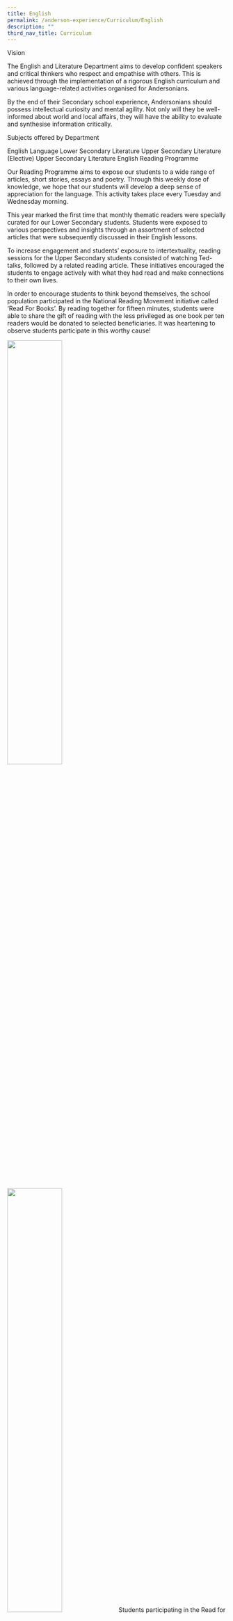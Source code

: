 ```yaml
---
title: English
permalink: /anderson-experience/Curriculum/English
description: ""
third_nav_title: Curriculum
---
```

Vision

The English and Literature Department aims to develop confident speakers and critical thinkers who respect and empathise with others. This is achieved through the implementation of a rigorous English curriculum and various language-related activities organised for Andersonians.

By the end of their Secondary school experience, Andersonians should possess intellectual curiosity and mental agility. Not only will they be well-informed about world and local affairs, they will have the ability to evaluate and synthesise information critically.

Subjects offered by Department

English Language
Lower Secondary Literature
Upper Secondary Literature (Elective)
Upper Secondary Literature
English Reading Programme 

Our Reading Programme aims to expose our students to a wide range of articles, short stories, essays and poetry. Through this weekly dose of knowledge, we hope that our students will develop a deep sense of appreciation for the language. This activity takes place every Tuesday and Wednesday morning. 

This year marked the first time that monthly thematic readers were specially curated for our Lower Secondary students. Students were exposed to various perspectives and insights through an assortment of selected articles that were subsequently discussed in their English lessons. 

To increase engagement and students’ exposure to intertextuality, reading sessions for the Upper Secondary students consisted of watching Ted-talks, followed by a related reading article.  These initiatives encouraged the students to engage actively with what they had read and make connections to their own lives. 

In order to encourage students to think beyond themselves, the school population participated in the National Reading Movement initiative called ‘Read For Books’. By reading together for fifteen minutes, students were able to share the gift of reading with the less privileged as one book per ten readers would be donated to selected beneficiaries. It was heartening to observe students participate in this worthy cause!   

<img src="/images/Students%20participating%20in%20the%20_Read%20for%20Books_%20initiative%205.jpg" 
     style="width:50%">
<img src="/images/Students%20participating%20in%20the%20_Read%20for%20Books_%20initiative%206.jpg" 
     style="width:50%">
Students participating in the Read for Books Initiative

**Sabbatical Book Club**

To further cultivate the joy of reading, our student, Christine Kho from 4/1 facilitated a book club session during the mid-year Sabbatical. Like-minded individuals from Secondary 1 to 3 gathered on Zoom to hear more about her book recommendations and shared more about the books they were currently reading. At the end of the session, the members of this select group spontaneously formed an informal book club to continue sharing more about the books they read!

<img src="/images/Christine%20Kho%204_1%20facilitating%20the%20Sabbatical%20Book%20Club%20Workshop%20via%20Zoom.jpeg" 
     style="width:50%">
Christine Kho 4/1 facilitating the Sabbatical Book Club via Zoom

National Schools Literature Festival 2021

The National Schools Literature Festival (NSLF) is the biggest literary festival for students in Singapore and has provided a powerful platform to deepen their passion and love for Literature as well as gain greater exposure to the world of Literature beyond the classroom. Every year, our students participate actively in the literary festival and this year was no exception. Despite the challenges faced due to the Covid-19 pandemic, our Secondary 1 and 2 students persisted and enthusiastically participated in the Choral Speaking and Book Trailer categories of the festival – creatively thinking out of the box as they prepared a virtual performance that adhered to the specified Safe Management Measures (SMM). 

In the Choral Speaking category, the team, made up of our Secondary 1 Express students, performed a choral speaking piece on the poem, "Journey of a Lifetime” by Sultana Ahmed while our Secondary 2 Express students prepared a book trailer on the play, "Don't Know, Don't Care" by Haresh Sharma. Both teams were awarded the Commendation Award – this was indeed an achievement given that both categories received over 50 entries. Congratulations to both teams! 

<img src="/images/NSLF%20-%20Flash%20Fiction%20Entry%202021.png" 
     style="width:50%">
Flash Fiction Entry 2021
<img src="/images/NSLF%20-%20Enacting%20a%20scene%20from%20the%20play%20_Don_t%20Know%20Don_t%20Care_.png" 
     style="width:50%">
Enacting a scene from the play, Don't Know Don't Care

Literature Debate Workshop

During the March school holidays, our Secondary 4 Pure and Elective Literature students participated in the Debate Workshop cum Competition organised by the department. The Debate Workshop, conducted by debate coach, Mr Edwin Tham, sharpened our students' critical thinking skills and equipped them with strategies to form compelling and persuasive arguments, both of which are essential in their writing and daily lives. The workshop ended with a heated 
debate challenge between our Pure and Elective Literature students where they put into practice what they had learnt from the workshop. Congratulations to the winning teams and our best speakers!

<img src="/images/The%20Literature%20Debate%20Workshop%20with%20Coach%20Mr%20Edwin%20Tham.jpeg" 
     style="width:50%">
<img src="/images/The%20Literature%20Debate%20Workshop%20-%20Closing%20Speech%20by%20Ms%20Khoo%20Poh%20Leng%20EL_%20LIT%20HOD.jpg" 
     style="width:50%">
The Literature Debate Workshop with Coach Mr Edwin Tham

<img src="/images/The%20Literature%20Debate%20Competition-%20Debaters%202.jpeg" 
     style="width:50%">
<img src="/images/The%20Literature%20Debate%20Competition%20-%20Debaters.jpeg" 
     style="width:50%">
<img src="/images/Winners%20of%20the%20%20xxx%20%20From%20left%20to%20right_%20Lee%20Wei%20Xian%204_3%20Jolie%20Lin%204_4%20Chua%20Jia%20Qian%204_4.jpeg" 
     style="width:50%">
<img src="/images/Winner%20of%20Set%20Text%20Debate_%20Pure%20Lit.jpeg" 
     style="width:50%">